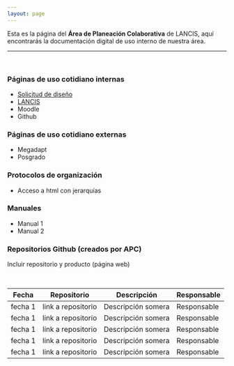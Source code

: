 ```yaml
---
layout: page
---
```



Esta es la página del **Área de Planeación Colaborativa** de LANCIS, aquí encontrarás la documentación digital de uso interno de nuestra área.

* * *

<br>

### Páginas de uso cotidiano internas

- [Solicitud de diseño](https://docs.google.com/forms/d/e/1FAIpQLSfiIiApB2_MZ7rdXzqdCU5xLo7eGDBSzsUUbZYtQ-TJ4YcckQ/viewform)
- [LANCIS](http://lancis.ecologia.unam.mx/)
- Moodle
- Github

### Páginas de uso cotidiano externas
- Megadapt
- Posgrado

### Protocolos de organización
- Acceso a html con jerarquías

### Manuales
- Manual 1
- Manual 2


### Repositorios Github (creados por APC)
Incluir repositorio y producto (página web)

<br>

Fecha | Repositorio | Descripción | Responsable
---| --- | --- | ---
fecha 1 | link a repositorio | Descripción somera | Responsable
fecha 1 | link a repositorio | Descripción somera | Responsable
fecha 1 | link a repositorio | Descripción somera | Responsable
fecha 1 | link a repositorio | Descripción somera | Responsable
fecha 1 | link a repositorio | Descripción somera | Responsable
